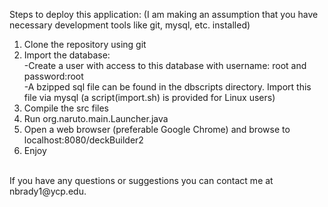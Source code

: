 Steps to deploy this application: (I am making an assumption that you have necessary development tools like git, mysql, etc. installed)<br />
1. Clone the repository using git <br />
2. Import the database: <br />
	-Create a user with access to this database with username: root and password:root <br />
	-A bzipped sql file can be found in the dbscripts directory. Import this file via mysql (a script(import.sh) is provided for Linux users) <br />
3. Compile the src files <br />
4. Run org.naruto.main.Launcher.java <br />
5. Open a web browser (preferable Google Chrome) and browse to localhost:8080/deckBuilder2 <br />
6. Enjoy <br />
<br />
If you have any questions or suggestions you can contact me at nbrady1@ycp.edu.
